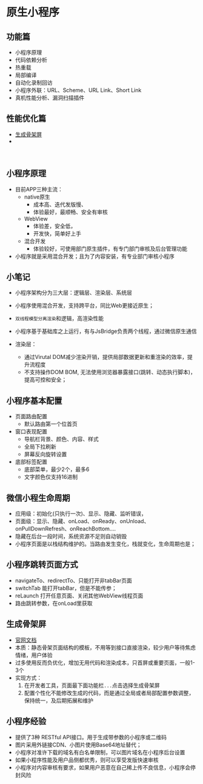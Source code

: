 # 原生小程序


## 功能篇
* 小程序原理
* 代码依赖分析
* 热重载
* 局部编译
* 自动化录制回访
* 小程序外联：URL、Scheme、URL Link、Short Link
* 真机性能分析、漏洞扫描插件

## 性能优化篇
* [生成骨架屏](#生成骨架屏)
*

<br/>

## 小程序原理
* 目前APP三种主流：
    * native原生
        * 成本高、迭代发版慢、
        * 体验最好，最顺畅、安全有审核
    * WebView
        * 体验差，安全低，
        * 开发快，简单好上手
    * 混合开发
        * 体验较好，可使用部门原生插件，有专门部门审核及后台管理功能
* 小程序就是采用混合开发；且为了内容安装，有专业部门审核小程序

## 小笔记
* 小程序架构分为三大层：逻辑层、渲染层、系统层
* 小程序使用混合开发，支持跨平台，同比Web更接近原生；
* `双线程模型分离渲染`和逻辑，高渲染性能
* 小程序基于基础库之上运行，有与JsBridge负责两个线程，通过微信原生通信

* 渲染层：
    * 通过Virutal DOM减少渲染开销，提供局部数据更新和重渲染的效率，提升流程度
    * 不支持操作DOM BOM, 无法使用浏览器暴露接口(跳转、动态执行脚本)，提高可控和安全；


## 小程序基本配置
* 页面路由配置
    * 默认路由第一个位首页
* 窗口表现配置
    * 导航栏背景、颜色、内容、样式
    * 全局下拉刷新
    * 屏幕反向旋转设置
* 底部标签配置
    * 底部菜单，最少2个，最多6
    * 文字颜色仅支持16进制

## 微信小程生命周期
* 应用级：初始化(只执行一次)、显示、隐藏、监听错误，
* 页面级：显示、隐藏、onLoad、onReady、onUnload、onPullDownRefresh、onReachBottom....
* 隐藏在后台一段时间，系统资源不足则自动销毁
* 小程序页面是以栈结构维护的。当路由发生变化，栈就变化，生命周期也是；

## 小程序跳转页面方式
* navigateTo、redirectTo、只能打开非tabBar页面
* switchTab 能打开tabBar，但是不能传参；
* reLaunch 打开任意页面、关闭其他WebView线程页面
* 路由跳转参数，在onLoad里获取

## 生成骨架屏
* [官网文档](https://developers.weixin.qq.com/miniprogram/dev/devtools/skeleton.html)
* 本质：静态骨架页面结构的模板，不用等到接口直接渲染，较少用户等待焦虑情绪，用户体验
* 过多使用反而负优化，增加无用代码和渲染成本，只首屏或重要页面，一般1-3个
* 实现方式：
    1. 在开发者工具，页面最下面功能栏`...`点击选择生成骨架屏
    2. 配置个性化不能修改生成的代码，而是通过全局或者局部配置参数调整，保持统一，及后期拓展和维护


## 小程序经验
* 提供了3种 RESTful API接口。用于生成带参数的小程序或二维码
* 图片采用外链接CDN、小图片使用Base64地址替代；
* 小程序对准许下载的域名有白名单限制，可以图片域名在小程序后台设置
* 如果小程序性能及用户品侧都优秀，则可以享受发版快速审核
* 小程序对内容审核有要求，如果用户恶意在自己稀上传不良信息，小程序会停封风险